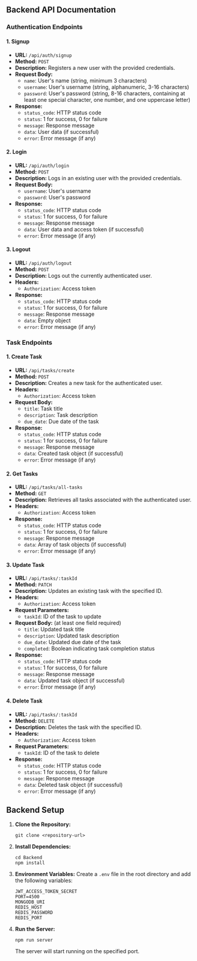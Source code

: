 ## Backend API Documentation

### Authentication Endpoints

#### 1. Signup

- **URL:** `/api/auth/signup`
- **Method:** `POST`
- **Description:** Registers a new user with the provided credentials.
- **Request Body:**
  - `name`: User's name (string, minimum 3 characters)
  - `username`: User's username (string, alphanumeric, 3-16 characters)
  - `password`: User's password (string, 8-16 characters, containing at least one special character, one number, and one uppercase letter)
- **Response:**
  - `status_code`: HTTP status code
  - `status`: 1 for success, 0 for failure
  - `message`: Response message
  - `data`: User data (if successful)
  - `error`: Error message (if any)

#### 2. Login

- **URL:** `/api/auth/login`
- **Method:** `POST`
- **Description:** Logs in an existing user with the provided credentials.
- **Request Body:**
  - `username`: User's username
  - `password`: User's password
- **Response:**
  - `status_code`: HTTP status code
  - `status`: 1 for success, 0 for failure
  - `message`: Response message
  - `data`: User data and access token (if successful)
  - `error`: Error message (if any)

#### 3. Logout

- **URL:** `/api/auth/logout`
- **Method:** `POST`
- **Description:** Logs out the currently authenticated user.
- **Headers:**
  - `Authorization`: Access token
- **Response:**
  - `status_code`: HTTP status code
  - `status`: 1 for success, 0 for failure
  - `message`: Response message
  - `data`: Empty object
  - `error`: Error message (if any)

### Task Endpoints

#### 1. Create Task

- **URL:** `/api/tasks/create`
- **Method:** `POST`
- **Description:** Creates a new task for the authenticated user.
- **Headers:**
  - `Authorization`: Access token
- **Request Body:**
  - `title`: Task title
  - `description`: Task description
  - `due_date`: Due date of the task
- **Response:**
  - `status_code`: HTTP status code
  - `status`: 1 for success, 0 for failure
  - `message`: Response message
  - `data`: Created task object (if successful)
  - `error`: Error message (if any)

#### 2. Get Tasks

- **URL:** `/api/tasks/all-tasks`
- **Method:** `GET`
- **Description:** Retrieves all tasks associated with the authenticated user.
- **Headers:**
  - `Authorization`: Access token
- **Response:**
  - `status_code`: HTTP status code
  - `status`: 1 for success, 0 for failure
  - `message`: Response message
  - `data`: Array of task objects (if successful)
  - `error`: Error message (if any)

#### 3. Update Task

- **URL:** `/api/tasks/:taskId`
- **Method:** `PATCH`
- **Description:** Updates an existing task with the specified ID.
- **Headers:**
  - `Authorization`: Access token
- **Request Parameters:**
  - `taskId`: ID of the task to update
- **Request Body:** (at least one field required)
  - `title`: Updated task title
  - `description`: Updated task description
  - `due_date`: Updated due date of the task
  - `completed`: Boolean indicating task completion status
- **Response:**
  - `status_code`: HTTP status code
  - `status`: 1 for success, 0 for failure
  - `message`: Response message
  - `data`: Updated task object (if successful)
  - `error`: Error message (if any)

#### 4. Delete Task

- **URL:** `/api/tasks/:taskId`
- **Method:** `DELETE`
- **Description:** Deletes the task with the specified ID.
- **Headers:**
  - `Authorization`: Access token
- **Request Parameters:**
  - `taskId`: ID of the task to delete
- **Response:**
  - `status_code`: HTTP status code
  - `status`: 1 for success, 0 for failure
  - `message`: Response message
  - `data`: Deleted task object (if successful)
  - `error`: Error message (if any)

## Backend Setup

1. **Clone the Repository:**

   ```
   git clone <repository-url>
   ```

2. **Install Dependencies:**

   ```
   cd Backend
   npm install
   ```

3. **Environment Variables:**
   Create a `.env` file in the root directory and add the following variables:

   ```
   JWT_ACCESS_TOKEN_SECRET
   PORT=4500
   MONGODB_URI
   REDIS_HOST
   REDIS_PASSWORD
   REDIS_PORT
   ```

4. **Run the Server:**

   ```
   npm run server
   ```

   The server will start running on the specified port.

